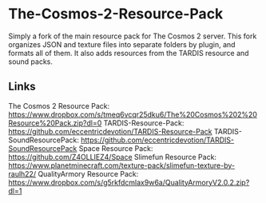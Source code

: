 # The-Cosmos-2-Resource-Pack
Simply a fork of the main resource pack for The Cosmos 2 server. This fork organizes JSON and texture files into separate folders by plugin, and formats all of them. It also adds resources from the TARDIS resource and sound packs.

## Links
The Cosmos 2 Resource Pack: https://www.dropbox.com/s/tmeq6vcqr25dku6/The%20Cosmos%202%20Resource%20Pack.zip?dl=0
TARDIS-Resource-Pack: https://github.com/eccentricdevotion/TARDIS-Resource-Pack
TARDIS-SoundResourcePack: https://github.com/eccentricdevotion/TARDIS-SoundResourcePack
Space Resource Pack: https://github.com/Z4OLLIEZ4/Space
Slimefun Resource Pack: https://www.planetminecraft.com/texture-pack/slimefun-texture-by-raulh22/
QualityArmory Resource Pack: https://www.dropbox.com/s/g5rkfdcmlax9w6a/QualityArmoryV2.0.2.zip?dl=1
